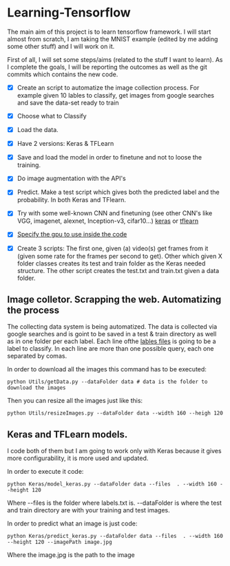 # Learning-Tensorflow

The main aim of this project is to learn tensorflow framework. I will start almost from scratch, I am taking the MNIST example (edited by me adding some other stuff) and I will work on it.

First of all, I will set some steps/aims (related to the stuff I want to learn). As I complete the goals, I will be reporting the outcomes as well as the git commits which contains the new code.


- [x] Create an script to automatize the image collection process. For example given 10 lables to classify, get images from google searches and save the data-set ready to train
- [x] Choose what to Classify
- [x] Load the data.
- [x] Have 2 versions: Keras & TFLearn
- [x] Save and load the model in order to finetune and not to loose the training.
- [x] Do image augmentation with the API's
- [x] Predict. Make a test script which gives both the predicted label and the probability. In both Keras and TFlearn.
- [x] Try with some well-known CNN and finetuning (see other CNN's like VGG, imagenet, alexnet, Inception-v3, cifar10...) [keras](https://github.com/fchollet/deep-learning-models) or [tflearn](https://github.com/tflearn/tflearn/tree/master/examples/images)
- [x] [Specify the gpu to use inside the code](https://www.tensorflow.org/tutorials/using_gpu)
- [x] Create 3 scripts: The first one, given (a) video(s) get frames from it (given some rate for the frames per second to get). Other which given  X folder classes  creates its test and train folder as the Keras needed structure. The other script  creates the test.txt and train.txt given a data folder.


## Image colletor. Scrapping the web. Automatizing the process
The collecting data system is being automatized. The data is collected via google searches and is goint to be saved in a test & train directory as well as in one folder per each label. Each line ofthe [lables files](https://github.com/Shathe/Learning-Tensorflow/blob/master/labels.txt) is going to be a label to classify. In each line are more than one possible query, each one separated by comas.

In order to download all the images this command has to be executed:
```
python Utils/getData.py --dataFolder data # data is the folder to download the images
```
Then you can resize all the images just like this:
```
python Utils/resizeImages.py --dataFolder data --width 160 --heigh 120
```

## Keras and TFLearn models.

I code both of them but I am going to work only with Keras because it gives more configurability, it is more used and updated.

In order to execute it code:
```
python Keras/model_keras.py --dataFolder data --files  . --width 160 --height 120
```
Where --files is the folder where labels.txt is. --dataFolder is where the test and train directory are with your training and test images.

In order to predict what an image is just code:
```
python Keras/predict_keras.py --dataFolder data --files  . --width 160 --height 120 --imagePath image.jpg
```
Where the image.jpg is the path to the image